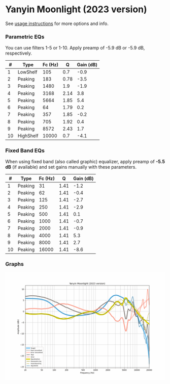 # Yanyin Moonlight (2023 version)
See [usage instructions](https://github.com/jaakkopasanen/AutoEq#usage) for more options and info.

### Parametric EQs
You can use filters 1-5 or 1-10. Apply preamp of -5.9 dB or -5.9 dB, respectively.

|   # | Type      |   Fc (Hz) |    Q |   Gain (dB) |
|-----|-----------|-----------|------|-------------|
|   1 | LowShelf  |       105 | 0.7  |        -0.9 |
|   2 | Peaking   |       183 | 0.78 |        -3.5 |
|   3 | Peaking   |      1480 | 1.9  |        -1.9 |
|   4 | Peaking   |      3168 | 2.14 |         3.8 |
|   5 | Peaking   |      5664 | 1.85 |         5.4 |
|   6 | Peaking   |        64 | 1.79 |         0.2 |
|   7 | Peaking   |       357 | 1.85 |        -0.2 |
|   8 | Peaking   |       705 | 1.92 |         0.4 |
|   9 | Peaking   |      8572 | 2.43 |         1.7 |
|  10 | HighShelf |     10000 | 0.7  |        -4.1 |

### Fixed Band EQs
When using fixed band (also called graphic) equalizer, apply preamp of **-5.5 dB** (if available) and set gains manually with these parameters.

|   # | Type    |   Fc (Hz) |    Q |   Gain (dB) |
|-----|---------|-----------|------|-------------|
|   1 | Peaking |        31 | 1.41 |        -1.2 |
|   2 | Peaking |        62 | 1.41 |        -0.4 |
|   3 | Peaking |       125 | 1.41 |        -2.7 |
|   4 | Peaking |       250 | 1.41 |        -2.9 |
|   5 | Peaking |       500 | 1.41 |         0.1 |
|   6 | Peaking |      1000 | 1.41 |        -0.7 |
|   7 | Peaking |      2000 | 1.41 |        -0.9 |
|   8 | Peaking |      4000 | 1.41 |         5.3 |
|   9 | Peaking |      8000 | 1.41 |         2.7 |
|  10 | Peaking |     16000 | 1.41 |        -8.6 |

### Graphs
![](./Yanyin%20Moonlight%20(2023%20version).png)
